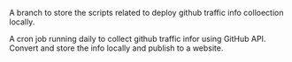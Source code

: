
A branch to store the scripts related to deploy github traffic info colloection locally.

A cron job running daily to collect github traffic infor using GitHub API.
Convert and store the info locally and publish to a website.